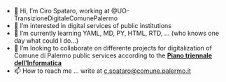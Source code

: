 - 👋 Hi, I’m Ciro Spataro, working at @UO-TransizioneDigitaleComunePalermo
- 👀 I’m interested in digital services of public institutions
- 🌱 I’m currently learning YAML, MD, PY, HTML, RTD, ... (who knows one day what could I do...)
- 💞️ I’m looking to collaborate on differente projects for digitalization of Comune di Palermo public services according to the [**Piano triennale dell'Informatica**](https://docs.italia.it/italia/piano-triennale-ict/pianotriennale-ict-doc/it/2020-2022/index.html)
- 📫 How to reach me ... write at c.spataro@comune.palermo.it

<!---
UO-TransizioneDigitaleComunePalermo/UO-TransizioneDigitaleComunePalermo is a ✨ special ✨ repository because its `README.md` (this file) appears on your GitHub profile.
You can click the Preview link to take a look at your changes.
--->
